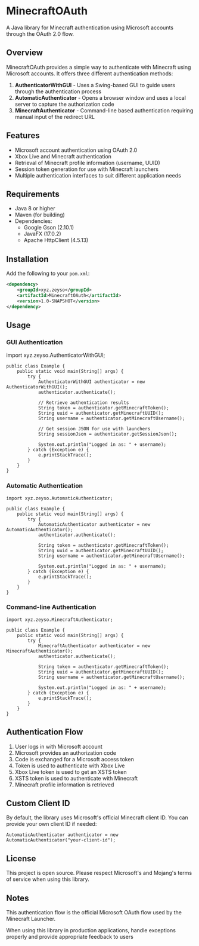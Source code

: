 # MinecraftOAuth

A Java library for Minecraft authentication using Microsoft accounts through the OAuth 2.0 flow.

## Overview

MinecraftOAuth provides a simple way to authenticate with Minecraft using Microsoft accounts. It offers three different authentication methods:

1. **AuthenticatorWithGUI** - Uses a Swing-based GUI to guide users through the authentication process
2. **AutomaticAuthenticator** - Opens a browser window and uses a local server to capture the authorization code
3. **MinecraftAuthenticator** - Command-line based authentication requiring manual input of the redirect URL

## Features

- Microsoft account authentication using OAuth 2.0
- Xbox Live and Minecraft authentication
- Retrieval of Minecraft profile information (username, UUID)
- Session token generation for use with Minecraft launchers
- Multiple authentication interfaces to suit different application needs

## Requirements

- Java 8 or higher
- Maven (for building)
- Dependencies:
  - Google Gson (2.10.1)
  - JavaFX (17.0.2)
  - Apache HttpClient (4.5.13)

## Installation

Add the following to your `pom.xml`:

```xml
<dependency>
    <groupId>xyz.zeyso</groupId>
    <artifactId>MinecraftOAuth</artifactId>
    <version>1.0-SNAPSHOT</version>
</dependency>
```
## Usage
### GUI Authentication
import xyz.zeyso.AuthenticatorWithGUI;
```
public class Example {
    public static void main(String[] args) {
        try {
            AuthenticatorWithGUI authenticator = new AuthenticatorWithGUI();
            authenticator.authenticate();

            // Retrieve authentication results
            String token = authenticator.getMinecraftToken();
            String uuid = authenticator.getMinecraftUUID();
            String username = authenticator.getMinecraftUsername();

            // Get session JSON for use with launchers
            String sessionJson = authenticator.getSessionJson();

            System.out.println("Logged in as: " + username);
        } catch (Exception e) {
            e.printStackTrace();
        }
    }
}
```
### Automatic Authentication
```
import xyz.zeyso.AutomaticAuthenticator;

public class Example {
    public static void main(String[] args) {
        try {
            AutomaticAuthenticator authenticator = new AutomaticAuthenticator();
            authenticator.authenticate();

            String token = authenticator.getMinecraftToken();
            String uuid = authenticator.getMinecraftUUID();
            String username = authenticator.getMinecraftUsername();

            System.out.println("Logged in as: " + username);
        } catch (Exception e) {
            e.printStackTrace();
        }
    }
}
```
### Command-line Authentication
```
import xyz.zeyso.MinecraftAuthenticator;

public class Example {
    public static void main(String[] args) {
        try {
            MinecraftAuthenticator authenticator = new MinecraftAuthenticator();
            authenticator.authenticate();

            String token = authenticator.getMinecraftToken();
            String uuid = authenticator.getMinecraftUUID();
            String username = authenticator.getMinecraftUsername();

            System.out.println("Logged in as: " + username);
        } catch (Exception e) {
            e.printStackTrace();
        }
    }
}
```
## Authentication Flow
1. User logs in with Microsoft account
2. Microsoft provides an authorization code
3.  Code is exchanged for a Microsoft access token
4. Token is used to authenticate with Xbox Live
5. Xbox Live token is used to get an XSTS token
6. XSTS token is used to authenticate with Minecraft
7. Minecraft profile information is retrieved

## Custom Client ID
By default, the library uses Microsoft's official Minecraft client ID. 
You can provide your own client ID if needed:
```
AutomaticAuthenticator authenticator = new AutomaticAuthenticator("your-client-id");
```
## License
This project is open source. Please respect Microsoft's and Mojang's terms of service when using this library.
## Notes
This authentication flow is the official Microsoft OAuth flow used by the Minecraft Launcher.

When using this library in production applications, handle exceptions properly and provide appropriate feedback to users
